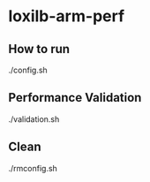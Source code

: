 # loxilb-arm-perf
## How to run
./config.sh

## Performance Validation
./validation.sh

## Clean
./rmconfig.sh

